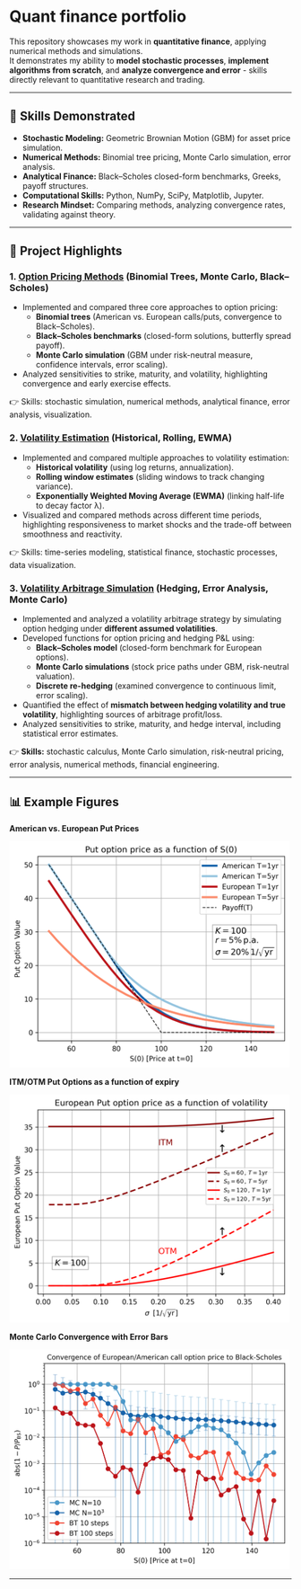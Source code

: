 # Quant finance portfolio

This repository showcases my work in **quantitative finance**, applying numerical methods and simulations.  
It demonstrates my ability to **model stochastic processes**, **implement algorithms from scratch**, and **analyze convergence and error** - skills directly relevant to quantitative research and trading.

---

## 🧩 Skills Demonstrated

- **Stochastic Modeling:** Geometric Brownian Motion (GBM) for asset price simulation.  
- **Numerical Methods:** Binomial tree pricing, Monte Carlo simulation, error analysis.  
- **Analytical Finance:** Black–Scholes closed-form benchmarks, Greeks, payoff structures.  
- **Computational Skills:** Python, NumPy, SciPy, Matplotlib, Jupyter.  
- **Research Mindset:** Comparing methods, analyzing convergence rates, validating against theory.  

---

## 📂 Project Highlights

### 1. [Option Pricing Methods](/notebooks/option_pricing.ipynb) (Binomial Trees, Monte Carlo, Black–Scholes)

- Implemented and compared three core approaches to option pricing:
  - **Binomial trees** (American vs. European calls/puts, convergence to Black–Scholes).
  - **Black–Scholes benchmarks** (closed-form solutions, butterfly spread payoff).
  - **Monte Carlo simulation** (GBM under risk-neutral measure, confidence intervals, error scaling).
- Analyzed sensitivities to strike, maturity, and volatility, highlighting convergence and early exercise effects.
  
👉 Skills: stochastic simulation, numerical methods, analytical finance, error analysis, visualization.

### 2. [Volatility Estimation](notebooks/volatility_estimation.ipynb) (Historical, Rolling, EWMA)

- Implemented and compared multiple approaches to volatility estimation:
  - **Historical volatility** (using log returns, annualization).
  - **Rolling window estimates** (sliding windows to track changing variance).
  - **Exponentially Weighted Moving Average (EWMA)** (linking half-life to decay factor λ).
- Visualized and compared methods across different time periods, highlighting responsiveness to market shocks and the trade-off between smoothness and reactivity.

👉 Skills: time-series modeling, statistical finance, stochastic processes, data visualization.

### 3. [Volatility Arbitrage Simulation](notebooks/vol_arb.ipynb) (Hedging, Error Analysis, Monte Carlo)  
   - Implemented and analyzed a volatility arbitrage strategy by simulating option hedging under **different assumed volatilities**.  
   - Developed functions for option pricing and hedging P&L using:  
     - **Black–Scholes model** (closed-form benchmark for European options).  
     - **Monte Carlo simulations** (stock price paths under GBM, risk-neutral valuation).  
     - **Discrete re-hedging** (examined convergence to continuous limit, error scaling).  
   - Quantified the effect of **mismatch between hedging volatility and true volatility**, highlighting sources of arbitrage profit/loss.  
   - Analyzed sensitivities to strike, maturity, and hedge interval, including statistical error estimates.  

   👉 **Skills:** stochastic calculus, Monte Carlo simulation, risk-neutral pricing, error analysis, numerical methods, financial engineering.

---

## 📊 Example Figures

**American vs. European Put Prices**

<img src="plots/put_vs_S0.png" alt="Put vs Strike" width="500"/>

**ITM/OTM Put Options as a function of expiry**

<img src="plots/put_vs_Sigma.png" alt="Butterfly Spread" width="500"/>

**Monte Carlo Convergence with Error Bars**

<img src="plots/call_vs_S0_conv.png" alt="MC Convergence" width="500"/>

---
